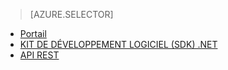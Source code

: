 ﻿> [AZURE.SELECTOR]
- [Portail](/documentation/articles/media-services-manage-content#encode/)
- [KIT DE DÉVELOPPEMENT LOGICIEL (SDK) .NET](/documentation/articles/media-services-dotnet-encode-asset/)
- [API REST](/documentation/articles/media-services-rest-encode-asset/)
<!--HONumber=47-->
